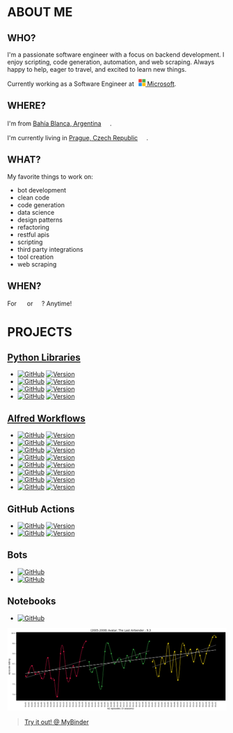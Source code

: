 ABOUT ME
========


WHO?
----

I'm a passionate software engineer with a focus on backend development. I enjoy scripting, code generation, automation, and web scraping. Always happy to help, eager to travel, and excited to learn new things. 

Currently working as a Software Engineer at⠀[<img src="./microsoft.png" width="16" height="16"> Microsoft](https://microsoft.com).


WHERE?
------

I'm from [Bahía Blanca, Argentina](https://goo.gl/maps/yCJYkgUgTPEzmUKaA)  <img src="https://emojipedia-us.s3.dualstack.us-west-1.amazonaws.com/thumbs/120/apple/325/flag-argentina_1f1e6-1f1f7.png" width="16" height="16">.

I'm currently living in [Prague, Czech Republic](https://goo.gl/maps/zuu1k8Wq6HZSK47G9) <img src="https://emojipedia-us.s3.dualstack.us-west-1.amazonaws.com/thumbs/120/apple/325/flag-czechia_1f1e8-1f1ff.png" width="16" height="16">.


WHAT?
-----

My favorite things to work on:

* bot development
* clean code
* code generation
* data science
* design patterns
* refactoring
* restful apis
* scripting
* third party integrations
* tool creation
* web scraping


WHEN?
-----

For [<img src="https://emojipedia-us.s3.dualstack.us-west-1.amazonaws.com/thumbs/120/apple/325/mate_1f9c9.png" width="16" height="16">](https://en.wikipedia.org/wiki/Yerba_mate) or <img src="https://emojipedia-us.s3.dualstack.us-west-1.amazonaws.com/thumbs/120/apple/325/beer-mug_1f37a.png" width="16" height="16">? Anytime!


PROJECTS
================

[Python Libraries](https://pypi.org/user/fedecalendino)
------------------

* [![GitHub](https://img.shields.io/badge/github-apple--health-black?logo=github)](https://github.com/fedecalendino/apple-health) [![Version](https://img.shields.io/pypi/v/apple-health?label=pypi&color=lightgrey&logoColor=white&logo=pypi)](https://pypi.org/project/apple-health)
* [![GitHub](https://img.shields.io/badge/github-nintendeals-black?logo=github)](https://github.com/fedecalendino/nintendeals) [![Version](https://img.shields.io/pypi/v/nintendeals?label=pypi&color=lightgrey&logoColor=white&logo=pypi)](https://pypi.org/project/nintendeals)
* [![GitHub](https://img.shields.io/badge/github-pysub--parser-black?logo=github)](https://github.com/fedecalendino/pysub-parser) [![Version](https://img.shields.io/pypi/v/pysub-parser?label=pypi&color=lightgrey&logoColor=white&logo=pypi)](https://pypi.org/project/pysub-parser)
* [![GitHub](https://img.shields.io/badge/github-wrap--genius-black?logo=github)](https://github.com/fedecalendino/wrap-genius) [![Version](https://img.shields.io/pypi/v/wrap-genius?label=pypi&color=lightgrey&logoColor=white&logo=pypi)](https://pypi.org/project/wrap-genius)


[Alfred Workflows](https://alfredapp.com/workflows)
------------------

* [![GitHub](https://img.shields.io/badge/alfred-case--converter-black?logo=alfred)](https://github.com/fedecalendino/alfred-case-converter) [![Version](https://img.shields.io/github/v/release/fedecalendino/alfred-case-converter?label=&color=lightgrey&logo=github)](https://github.com/fedecalendino/alfred-case-converter/releases)  
* [![GitHub](https://img.shields.io/badge/alfred-crypto--prices-black?logo=alfred)](https://github.com/fedecalendino/alfred-crypto-prices) [![Version](https://img.shields.io/github/v/release/fedecalendino/alfred-crypto-prices?label=&color=lightgrey&logo=github)](https://github.com/fedecalendino/alfred-crypto-prices/releases)  
* [![GitHub](https://img.shields.io/badge/alfred-currency--converter-black?logo=alfred)](https://github.com/fedecalendino/alfred-currency-converter) [![Version](https://img.shields.io/github/v/release/fedecalendino/alfred-currency-converter?label=&color=lightgrey&logo=github)](https://github.com/fedecalendino/alfred-currency-converter/releases)  
* [![GitHub](https://img.shields.io/badge/alfred-emoji--mate-black?logo=alfred)](https://github.com/fedecalendino/alfred-emoji-mate) [![Version](https://img.shields.io/github/v/release/fedecalendino/alfred-emoji-mate?label=&color=lightgrey&logo=github)](https://github.com/fedecalendino/alfred-emoji-mate/releases)  
* [![GitHub](https://img.shields.io/badge/alfred-lyrics--finder-black?logo=alfred)](https://github.com/fedecalendino/alfred-lyrics-finder) [![Version](https://img.shields.io/github/v/release/fedecalendino/alfred-lyrics-finder?label=&color=lightgrey&logo=github)](https://github.com/fedecalendino/alfred-lyrics-finder/releases)  
* [![GitHub](https://img.shields.io/badge/alfred-pwd--gen-black?logo=alfred)](https://github.com/fedecalendino/alfred-pwd-gen) [![Version](https://img.shields.io/github/v/release/fedecalendino/alfred-pwd-gen?label=&color=lightgrey&logo=github)](https://github.com/fedecalendino/alfred-pwd-gen/releases)
* [![GitHub](https://img.shields.io/badge/alfred-randomer-black?logo=alfred)](https://github.com/fedecalendino/alfred-randomer) [![Version](https://img.shields.io/github/v/release/fedecalendino/alfred-randomer?label=&color=lightgrey&logo=github)](https://github.com/fedecalendino/alfred-randomer/releases)
* [![GitHub](https://img.shields.io/badge/alfred-world--clock-black?logo=alfred)](https://github.com/fedecalendino/alfred-world-clock) [![Version](https://img.shields.io/github/v/release/fedecalendino/alfred-world-clock?label=&color=lightgrey&logo=github)](https://github.com/fedecalendino/alfred-world-clock/releases)


GitHub Actions
--------------

* [![GitHub](https://img.shields.io/badge/github-slack--release--notifier-black?logo=github)](https://github.com/marketplace/actions/slack-release-notifier) [![Version](https://img.shields.io/github/v/release/fedecalendino/slack-release-notifier?label=&color=lightgrey&logo=github)](https://github.com/fedecalendino/slack-release-notifier/releases)  
* [![GitHub](https://img.shields.io/badge/github-sonarqube--scanner--trigger-black?logo=github)](https://github.com/marketplace/actions/sonarqube-scanner-trigger) [![Version](https://img.shields.io/github/v/release/fedecalendino/sonarqube-scanner-trigger?label=&color=lightgrey&logo=github)](https://github.com/fedecalendino/sonarqube-scanner-trigger/releases)  



Bots
----

* [![GitHub](https://img.shields.io/badge/reddit-app--info--bot-black?logo=reddit)](https://github.com/fedecalendino/app-info-bot)
* [![GitHub](https://img.shields.io/badge/spotify-spotify--companion-black?logo=spotify)](https://github.com/fedecalendino/spotify-companion)



Notebooks
---------

* [![GitHub](https://img.shields.io/badge/jupyter-binging--stonks-black?logo=jupyter)](https://github.com/fedecalendino/binging-stonks)

![Avatar: The Last Airbender](https://raw.githubusercontent.com/fedecalendino/binging-stonks/main/img/avatar-the-last-airbender.png)
> [Try it out! @ MyBinder](https://mybinder.org/v2/gh/fedecalendino/binging-stonks/main?labpath=notebook.ipynb)



